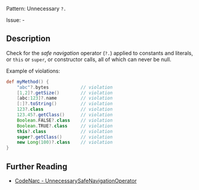 Pattern: Unnecessary `?.`

Issue: -

## Description

Check for the *safe navigation* operator (`?.`) applied to constants and literals, or `this` or `super`, or constructor calls, all of which can never be null.

Example of violations:

``` groovy
def myMethod() {
    "abc"?.bytes            // violation
    [1,2]?.getSize()        // violation
    [abc:123]?.name         // violation
    [:]?.toString()         // violation
    123?.class              // violation
    123.45?.getClass()      // violation
    Boolean.FALSE?.class    // violation
    Boolean.TRUE?.class     // violation
    this?.class             // violation
    super?.getClass()       // violation
    new Long(100)?.class    // violation
}
```

## Further Reading

* [CodeNarc - UnnecessarySafeNavigationOperator](http://codenarc.sourceforge.net/codenarc-rules-unnecessary.html#UnnecessarySafeNavigationOperator)